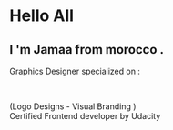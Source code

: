 <h1>Hello All</h1>
<h2> I 'm Jamaa from morocco .</h2>
<p>Graphics Designer specialized on : </p><br>
<p>(Logo Designs - Visual Branding )<br>
Certified Frontend developer by Udacity</p>
